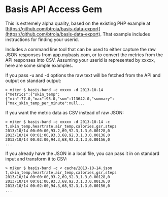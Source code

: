 # Basis API Access Gem

This is extremely alpha quality, based on the existing PHP example at
[https://github.com/btroia/basis-data-export](https://github.com/btroia/basis-data-export).
That example includes instructions for finding your userid.

Includes a command line tool that can be used to either capture the raw JSON
responses from app.mybasis.com, or to convert the metrics from the API
responses into CSV. Assuming your userid is represented by xxxxx, here are
some simple examples.

If you pass -u and -d options the raw text will be fetched from the API and
output on standard output:

```
> miker $ basis-band -c xxxxx -d 2013-10-14
{"metrics":{"skin_temp":{"min":77.0,"max":95.0,"sum":113642.0,"summary":{"max_skin_temp_per_minute":null...
```

If you want the metric data as CSV instead of raw JSON:

```
> miker $ basis-band -c xxxxx -d 2013-10-14 -c
t,skin_temp,heartrate,air_temp,calories,gsr,steps
2013/10/14 00:00:00,93.2,69,92.3,1.3,0.00128,0
2013/10/14 00:01:00,93.3,68,92.3,1.3,0.00136,0
2013/10/14 00:02:00,94.3,68,92.3,1.3,0.00156,0
...
```

If you already have the JSON in a local file, you can pass it in on standard
input and transform it to CSV:

```
> miker $ basis-band -c < cache/2013-10-14.json
t,skin_temp,heartrate,air_temp,calories,gsr,steps
2013/10/14 00:00:00,93.2,69,92.3,1.3,0.00128,0
2013/10/14 00:01:00,93.3,68,92.3,1.3,0.00136,0
2013/10/14 00:02:00,94.3,68,92.3,1.3,0.00156,0
...
```
